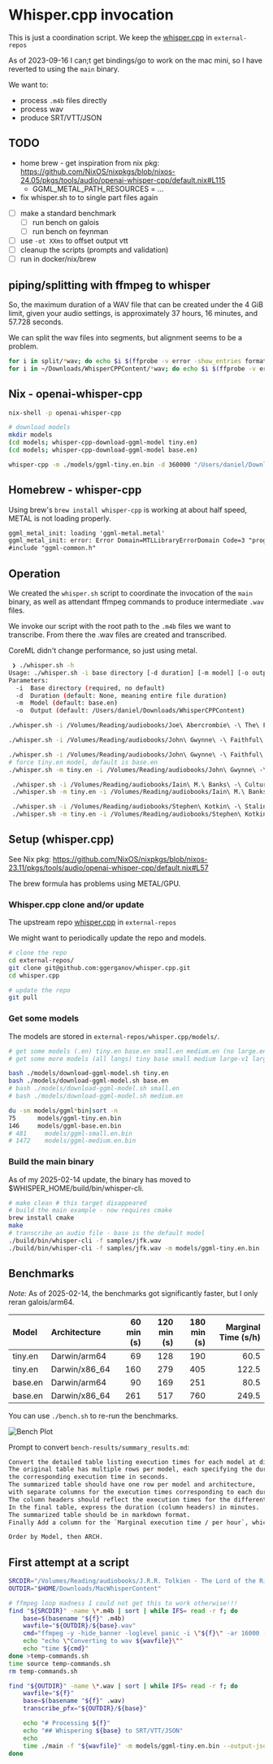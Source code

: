 # Whisper.cpp invocation

This is just a coordination script.
We keep the [whisper.cpp](https://github.com/ggerganov/whisper.cpp/tree/master) in `external-repos`

As of 2023-09-16 I can;t get bindings/go to work on the mac mini,
so I have reverted to using the `main` binary.

We want to:

- process `.m4b` files directly
- process wav
- produce SRT/VTT/JSON

## TODO

- home brew - get inspiration from nix pkg: <https://github.com/NixOS/nixpkgs/blob/nixos-24.05/pkgs/tools/audio/openai-whisper-cpp/default.nix#L115>
  - GGML_METAL_PATH_RESOURCES = ...
- fix whisper.sh to to single part files again
- [ ] make a standard benchmark
  - [ ] run bench on galois
  - [ ] run bench on feynman
- [ ] use `-ot XXms` to offset output vtt
- [ ] cleanup the scripts (prompts and validation)
- [ ] run in docker/nix/brew

## piping/splitting with ffmpeg to whisper

So, the maximum duration of a WAV file that can be created under the 4 GiB limit, given your audio settings, is approximately 37 hours, 16 minutes, and 57.728 seconds.

We can split the wav files into segments, but alignment seems to be a problem.

```bash
for i in split/*wav; do echo $i $(ffprobe -v error -show_entries format=duration -of default=noprint_wrappers=1:nokey=1 "$i") ; done
for i in ~/Downloads/WhisperCPPContent/*wav; do echo $i $(ffprobe -v error -show_entries format=duration -of default=noprint_wrappers=1:nokey=1 "$i") ; done
```

## Nix - openai-whisper-cpp

```bash
nix-shell -p openai-whisper-cpp

# download models
mkdir models
(cd models; whisper-cpp-download-ggml-model tiny.en)
(cd models; whisper-cpp-download-ggml-model base.en)

whisper-cpp -m ./models/ggml-tiny.en.bin -d 360000 "/Users/daniel/Downloads/WhisperCPPContent/J.R.R. Tolkien - The Hobbit - Andy Serkis.wav"
```

## Homebrew - whisper-cpp

Using brew's `brew install whisper-cpp` is working at about half speed, METAL is not loading properly.

```txt
ggml_metal_init: loading 'ggml-metal.metal'
ggml_metal_init: error: Error Domain=MTLLibraryErrorDomain Code=3 "program_source:3:10: fatal error: 'ggml-common.h' file not found
#include "ggml-common.h"
```

## Operation

We created the `whisper.sh` script to coordinate the invocation of the `main` binary,
as well as attendant ffmpeg commands to produce intermediate `.wav` files.

We invoke our script with the root path to the `.m4b` files we want to transcribe.
From there the .wav files are created and transcribed.

CoreML didn't change performance, so just using metal.

```bash
 ❯ ./whisper.sh -h
Usage: ./whisper.sh -i base directory [-d duration] [-m model] [-o output]
Parameters:
  -i  Base directory (required, no default)
  -d  Duration (default: None, meaning entire file duration)
  -m  Model (default: base.en)
  -o  Output (default: /Users/daniel/Downloads/WhisperCPPContent)

./whisper.sh -i /Volumes/Reading/audiobooks/Joe\ Abercrombie\ -\ The\ First\ Law/Joe\ Abercrombie\ -\ The\ First\ Law\ 01\ -\ The\ Blade\ Itself

./whisper.sh -i /Volumes/Reading/audiobooks/John\ Gwynne\ -\ Faithful\ and\ the\ Fallen/John\ Gwynne\ -\ Faithful\ and\ the\ Fallen\ 03\ -\ Ruin/

./whisper.sh -i /Volumes/Reading/audiobooks/John\ Gwynne\ -\ Faithful\ and\ the\ Fallen/John\ Gwynne\ -\ Faithful\ and\ the\ Fallen\ 04\ -\ Wrath/
# force tiny.en model, default is base.en
./whisper.sh -m tiny.en -i /Volumes/Reading/audiobooks/John\ Gwynne\ -\ Faithful\ and\ the\ Fallen/John\ Gwynne\ -\ Faithful\ and\ the\ Fallen\ 04\ -\ Wrath/

 ./whisper.sh -i /Volumes/Reading/audiobooks/Iain\ M.\ Banks\ -\ Culture\ Novels/Iain\ M.\ Banks\ -\ Culture\ 03\ -\ Use\ Of\ Weapons/
 ./whisper.sh -m tiny.en -i /Volumes/Reading/audiobooks/Iain\ M.\ Banks\ -\ Culture\ Novels/Iain\ M.\ Banks\ -\ Culture\ 03\ -\ Use\ Of\ Weapons/

 ./whisper.sh -i /Volumes/Reading/audiobooks/Stephen\ Kotkin\ -\ Stalin/Stephen\ Kotkin\ -\ Stalin\ 01\ -\ Paradoxes\ of\ Power/
 ./whisper.sh -m tiny.en -i /Volumes/Reading/audiobooks/Stephen\ Kotkin\ -\ Stalin/Stephen\ Kotkin\ -\ Stalin\ 01\ -\ Paradoxes\ of\ Power/
```

## Setup (whisper.cpp)

See Nix pkg: <https://github.com/NixOS/nixpkgs/blob/nixos-23.11/pkgs/tools/audio/openai-whisper-cpp/default.nix#L57>

The brew formula has problems using METAL/GPU.

### Whisper.cpp clone and/or update

The upstream repo [whisper.cpp](https://github.com/ggerganov/whisper.cpp/tree/master) in `external-repos`

We might want to periodically update the repo and models.

```bash
# clone the repo
cd external-repos/
git clone git@github.com:ggerganov/whisper.cpp.git
cd whisper.cpp

# update the repo
git pull
```

### Get some models

The models are stored in `external-repos/whisper.cpp/models/`.

```bash
# get some models (.en) tiny.en base.en small.en medium.en (no large.en)
# get some more models (all langs) tiny base small medium large-v1 large

bash ./models/download-ggml-model.sh tiny.en
bash ./models/download-ggml-model.sh base.en
# bash ./models/download-ggml-model.sh small.en
# bash ./models/download-ggml-model.sh medium.en

du -sm models/ggml*bin|sort -n
75      models/ggml-tiny.en.bin
146     models/ggml-base.en.bin
# 481     models/ggml-small.en.bin
# 1472    models/ggml-medium.en.bin
```

### Build the main binary

As of my 2025-02-14 update, the binary has moved to $WHISPER_HOME/build/bin/whisper-cli.

```bash
# make clean # this target disappeared
# build the main example - now requires cmake
brew install cmake
make
# transcribe an audio file - base is the default model
./build/bin/whisper-cli -f samples/jfk.wav
./build/bin/whisper-cli -f samples/jfk.wav -m models/ggml-tiny.en.bin
```

## Benchmarks

*Note:* As of 2025-02-14, the benchmarks got significantly faster, but I only reran galois/arm64.

| Model   | Architecture  | 60 min (s) | 120 min (s) | 180 min (s) | Marginal Time (s/h) |
|:--------|:--------------|-----------:|------------:|------------:|--------------------:|
| tiny.en | Darwin/arm64  |         69 |         128 |         190 |                60.5 |
| tiny.en | Darwin/x86_64 |        160 |         279 |         405 |               122.5 |
| base.en | Darwin/arm64  |         90 |         169 |         251 |                80.5 |
| base.en | Darwin/x86_64 |        261 |         517 |         760 |               249.5 |

You can use `./bench.sh` to re-run the benchmarks.

![Bench Plot](./bench-results/bench-plot-2025.png)

Prompt to convert `bench-results/summary_results.md`:

```txt
Convert the detailed table listing execution times for each model at different durations into a summarized format.
The original table has multiple rows per model, each specifying the duration in milliseconds and
the corresponding execution time in seconds.
The summarized table should have one row per model and architecture,
with separate columns for the execution times corresponding to each duration.
The column headers should reflect the execution times for the different durations.
In the final table, express the duration (column headers) in minutes.
The summarized table should be in markdown format.
Finally Add a column for the `Marginal execution time / per hour`, which you can estimate with a linear fit of the execution time vs duration in hours.

Order by Model, then ARCH.
```

## First attempt at a script

```bash
SRCDIR="/Volumes/Reading/audiobooks/J.R.R. Tolkien - The Lord of the Rings - Andy Serkis"
OUTDIR="$HOME/Downloads/MacWhisperContent"

# ffmpeg loop madness I could not get this to work otherwise!!!
find "${SRCDIR}" -name \*.m4b | sort | while IFS= read -r f; do
    base=$(basename "${f}" .m4b)
    wavfile="${OUTDIR}/${base}.wav"
    cmd="ffmpeg -y -hide_banner -loglevel panic -i \"${f}\" -ar 16000 -ac 1 -c:a pcm_s16le \"${wavfile}\""
    echo "echo \"Converting to wav ${wavfile}\""
    echo "time ${cmd}"
done >temp-commands.sh
time source temp-commands.sh
rm temp-commands.sh

find "${OUTDIR}" -name \*.wav | sort | while IFS= read -r f; do
    wavfile="${f}"
    base=$(basename "${f}" .wav)
    transcribe_pfx="${OUTDIR}/${base}"

    echo "# Processing ${f}"
    echo "## Whispering ${base} to SRT/VTT/JSON"
    echo
    time ./main -f "${wavfile}" -m models/ggml-tiny.en.bin --output-json --output-srt --output-vtt -of "${transcribe_pfx}"
done

```
